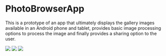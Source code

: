 # PhotoBrowserApp
This is a prototype of an app that ultimately displays the gallery images available in an Android phone and tablet, 
provides basic image processing options to process the image and finally provides a sharing option to the user.

<img src="https://chaibytesdotcom.files.wordpress.com/2015/10/screen2bshot2b2015-10-122bat2b1-51-472bpm.png?w=300&h=300">

<img src="https://chaibytesdotcom.files.wordpress.com/2015/10/screen2bshot2b2015-10-122bat2b1-52-532bpm.png?w=300&h=300">

<img src="https://chaibytesdotcom.files.wordpress.com/2015/10/screen2bshot2b2015-10-122bat2b1-52-102bpm.png?w=300&h=300">

